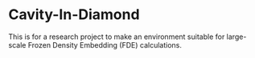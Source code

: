 # Cavity-In-Diamond
This is for a research project to make an environment suitable for large-scale Frozen Density Embedding (FDE) calculations.


